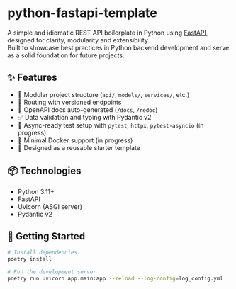 # python-fastapi-template

A simple and idiomatic REST API boilerplate in Python using [FastAPI](https://fastapi.tiangolo.com/), designed for clarity, modularity and extensibility.  
Built to showcase best practices in Python backend development and serve as a solid foundation for future projects.

## ✨ Features

- 🧱 Modular project structure (`api/`, `models/`, `services/`, etc.)
- 🔀 Routing with versioned endpoints
- 📄 OpenAPI docs auto-generated (`/docs`, `/redoc`)
- ✅ Data validation and typing with Pydantic v2
- 🧪 Async-ready test setup with `pytest`, `httpx`, `pytest-asyncio` (in progress)
- 🐳 Minimal Docker support (in progress)
- 🧰 Designed as a reusable starter template

## 📦 Technologies

- Python 3.11+
- FastAPI
- Uvicorn (ASGI server)
- Pydantic v2

## 🚀 Getting Started

```bash
# Install dependencies
poetry install

# Run the development server
poetry run uvicorn app.main:app --reload --log-config=log_config.yml
```
